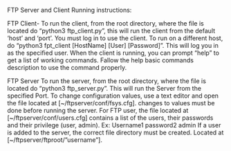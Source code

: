 FTP Server and Client Running instructions:

FTP Client-
To run the client, from the root directory, where the file is located do “python3 ftp_client.py”, this will run the client from the default ‘host’ and ‘port’. You must log in to use the client. 
To run on a different host, do “python3 fpt_client [HostName] [User] [Password]”. This will log you in as the specified user. 
When the client is running, you can prompt “help” to get a list of working commands. Fallow the help basic commands description to use the command properly.

FTP Server
To run the server, from the root directory, where the file is located do “python3 ftp_server.py”. This will run the Server from the specified Port.
To change configuration values, use a text editor and open the file located at [~/ftpserver/conf/fsys.cfg]. changes to values must be done before running the server.
For FTP user, the file located at [~/ftpserver/conf/users.cfg] contains a list of the users, their passwords and their privilege (user, admin).
Ex:
Username1 password2 admin
If a user is added to the server, the correct file directory must be created. Located at [~/ftpserver/ftproot/”username”]. 
